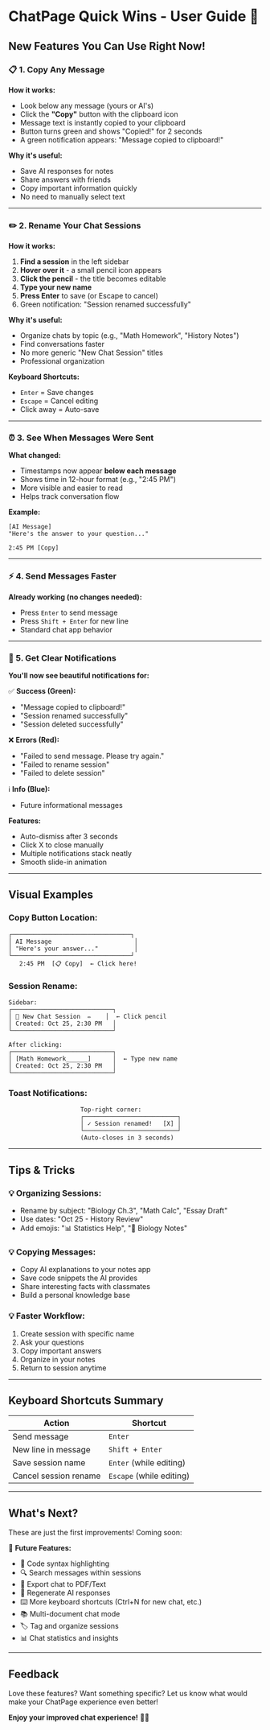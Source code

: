 # ChatPage Quick Wins - User Guide 🎯

## New Features You Can Use Right Now!

### 📋 1. Copy Any Message

**How it works:**
- Look below any message (yours or AI's)
- Click the **"Copy"** button with the clipboard icon
- Message text is instantly copied to your clipboard
- Button turns green and shows "Copied!" for 2 seconds
- A green notification appears: "Message copied to clipboard!"

**Why it's useful:**
- Save AI responses for notes
- Share answers with friends
- Copy important information quickly
- No need to manually select text

---

### ✏️ 2. Rename Your Chat Sessions

**How it works:**
1. **Find a session** in the left sidebar
2. **Hover over it** - a small pencil icon appears
3. **Click the pencil** - the title becomes editable
4. **Type your new name**
5. **Press Enter** to save (or Escape to cancel)
6. Green notification: "Session renamed successfully"

**Why it's useful:**
- Organize chats by topic (e.g., "Math Homework", "History Notes")
- Find conversations faster
- No more generic "New Chat Session" titles
- Professional organization

**Keyboard Shortcuts:**
- `Enter` = Save changes
- `Escape` = Cancel editing
- Click away = Auto-save

---

### ⏰ 3. See When Messages Were Sent

**What changed:**
- Timestamps now appear **below each message**
- Shows time in 12-hour format (e.g., "2:45 PM")
- More visible and easier to read
- Helps track conversation flow

**Example:**
```
[AI Message]
"Here's the answer to your question..."

2:45 PM [Copy]
```

---

### ⚡ 4. Send Messages Faster

**Already working (no changes needed):**
- Press `Enter` to send message
- Press `Shift + Enter` for new line
- Standard chat app behavior

---

### 🔔 5. Get Clear Notifications

**You'll now see beautiful notifications for:**

✅ **Success (Green):**
- "Message copied to clipboard!"
- "Session renamed successfully"
- "Session deleted successfully"

❌ **Errors (Red):**
- "Failed to send message. Please try again."
- "Failed to rename session"
- "Failed to delete session"

ℹ️ **Info (Blue):**
- Future informational messages

**Features:**
- Auto-dismiss after 3 seconds
- Click X to close manually
- Multiple notifications stack neatly
- Smooth slide-in animation

---

## Visual Examples

### Copy Button Location:
```
┌─────────────────────────────────┐
│ AI Message                       │
│ "Here's your answer..."          │
└─────────────────────────────────┘
   2:45 PM  [📋 Copy]  ← Click here!
```

### Session Rename:
```
Sidebar:
┌────────────────────────────┐
│ 💬 New Chat Session  ✏️    │  ← Click pencil
│ Created: Oct 25, 2:30 PM   │
└────────────────────────────┘

After clicking:
┌────────────────────────────┐
│ [Math Homework______]      │  ← Type new name
│ Created: Oct 25, 2:30 PM   │
└────────────────────────────┘
```

### Toast Notifications:
```
                    Top-right corner:
                    ┌──────────────────────────┐
                    │ ✓ Session renamed!   [X] │
                    └──────────────────────────┘
                    (Auto-closes in 3 seconds)
```

---

## Tips & Tricks

### 💡 Organizing Sessions:
- Rename by subject: "Biology Ch.3", "Math Calc", "Essay Draft"
- Use dates: "Oct 25 - History Review"
- Add emojis: "📊 Statistics Help", "🧬 Biology Notes"

### 💡 Copying Messages:
- Copy AI explanations to your notes app
- Save code snippets the AI provides
- Share interesting facts with classmates
- Build a personal knowledge base

### 💡 Faster Workflow:
1. Create session with specific name
2. Ask your questions
3. Copy important answers
4. Organize in your notes
5. Return to session anytime

---

## Keyboard Shortcuts Summary

| Action | Shortcut |
|--------|----------|
| Send message | `Enter` |
| New line in message | `Shift + Enter` |
| Save session name | `Enter` (while editing) |
| Cancel session rename | `Escape` (while editing) |

---

## What's Next?

These are just the first improvements! Coming soon:

🔮 **Future Features:**
- 🎨 Code syntax highlighting
- 🔍 Search messages within sessions
- 📄 Export chat to PDF/Text
- 🔄 Regenerate AI responses
- ⌨️ More keyboard shortcuts (Ctrl+N for new chat, etc.)
- 📚 Multi-document chat mode
- 🏷️ Tag and organize sessions
- 📊 Chat statistics and insights

---

## Feedback

Love these features? Want something specific?
Let us know what would make your ChatPage experience even better!

**Enjoy your improved chat experience!** 🚀✨
